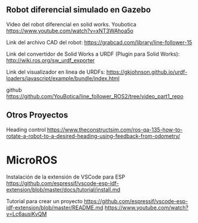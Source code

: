 ## Robot diferencial simulado en Gazebo


Video del robot diferencial en solid works.
Youbotica
https://www.youtube.com/watch?v=xNT3WAhoa5o


Link del archivo CAD del robot: 
https://grabcad.com/library/line-follower-15


Link del convertidor de Solid Works a URDF (Plugin para Solid Works): 
http://wiki.ros.org/sw_urdf_exporter


Link del visualizador en linea de URDFs:
https://gkjohnson.github.io/urdf-loaders/javascript/example/bundle/index.html


github
https://github.com/YouBotica/line_follower_ROS2/tree/video_part1_repo

## Otros Proyectos

Heading control
https://www.theconstructsim.com/ros-qa-135-how-to-rotate-a-robot-to-a-desired-heading-using-feedback-from-odometry/

# MicroROS

Instalación de la extensión de VSCode para ESP
https://github.com/espressif/vscode-esp-idf-extension/blob/master/docs/tutorial/install.md


Tutorial para crear un proyecto
https://github.com/espressif/vscode-esp-idf-extension/blob/master/README.md
https://www.youtube.com/watch?v=Lc6ausiKvQM